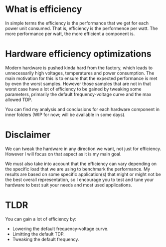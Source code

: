# What is efficiency
In simple terms the efficiency is the performance that we get for each power unit consumed. That is, efficiency is the performence per watt. The more performance per watt, the more efficient a component is.

# Hardware efficiency optimizations
Modern hardware is pushed kinda hard from the factory, which leads to unnecessarily high voltages, temperatures and power consumption. The main motivation for this is to ensure that the expected performance is met by even the worst samples. However those samples that are not in that worst case have a lot of efficiency to be gained by tweaking some parameters, primarily the default frequency-voltage curve and the max allowed TDP.

You can find my analysis and conclusions for each hardware component in inner folders (WIP for now; will be available in some days).

# Disclaimer
We can tweak the hardware in any direction we want, not just for efficiency. However I will focus on that aspect as it is my main goal.

We must also take into account that the efficiency can vary depending on the specific load that we are using to benchmark the performance. My results are based on some specific application(s) that might or might not be the best overall representation, so I encourage you to test and tune your hardware to best suit your needs and most used applications.

# TLDR
You can gain a lot of efficiency by:
- Lowering the default frequency-voltage curve.
- Limitting the default TDP.
- Tweaking the default frequency.
